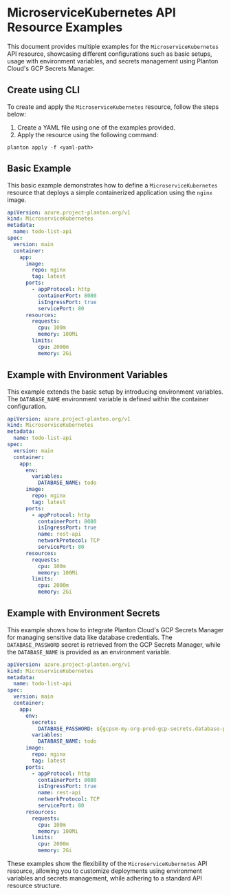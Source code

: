 # MicroserviceKubernetes API Resource Examples

This document provides multiple examples for the `MicroserviceKubernetes` API resource, showcasing different configurations such as basic setups, usage with environment variables, and secrets management using Planton Cloud's GCP Secrets Manager.

## Create using CLI

To create and apply the `MicroserviceKubernetes` resource, follow the steps below:

1. Create a YAML file using one of the examples provided.
2. Apply the resource using the following command:

```shell
planton apply -f <yaml-path>
```

## Basic Example

This basic example demonstrates how to define a `MicroserviceKubernetes` resource that deploys a simple containerized application using the `nginx` image. 

```yaml
apiVersion: azure.project-planton.org/v1
kind: MicroserviceKubernetes
metadata:
  name: todo-list-api
spec:
  version: main
  container:
    app:
      image:
        repo: nginx
        tag: latest
      ports:
        - appProtocol: http
          containerPort: 8080
          isIngressPort: true
          servicePort: 80
      resources:
        requests:
          cpu: 100m
          memory: 100Mi
        limits:
          cpu: 2000m
          memory: 2Gi
```

## Example with Environment Variables

This example extends the basic setup by introducing environment variables. The `DATABASE_NAME` environment variable is defined within the container configuration.

```yaml
apiVersion: azure.project-planton.org/v1
kind: MicroserviceKubernetes
metadata:
  name: todo-list-api
spec:
  version: main
  container:
    app:
      env:
        variables:
          DATABASE_NAME: todo
      image:
        repo: nginx
        tag: latest
      ports:
        - appProtocol: http
          containerPort: 8080
          isIngressPort: true
          name: rest-api
          networkProtocol: TCP
          servicePort: 80
      resources:
        requests:
          cpu: 100m
          memory: 100Mi
        limits:
          cpu: 2000m
          memory: 2Gi
```

## Example with Environment Secrets

This example shows how to integrate Planton Cloud's GCP Secrets Manager for managing sensitive data like database credentials. The `DATABASE_PASSWORD` secret is retrieved from the GCP Secrets Manager, while the `DATABASE_NAME` is provided as an environment variable.

```yaml
apiVersion: azure.project-planton.org/v1
kind: MicroserviceKubernetes
metadata:
  name: todo-list-api
spec:
  version: main
  container:
    app:
      env:
        secrets:
          DATABASE_PASSWORD: ${gcpsm-my-org-prod-gcp-secrets.database-password}
        variables:
          DATABASE_NAME: todo
      image:
        repo: nginx
        tag: latest
      ports:
        - appProtocol: http
          containerPort: 8080
          isIngressPort: true
          name: rest-api
          networkProtocol: TCP
          servicePort: 80
      resources:
        requests:
          cpu: 100m
          memory: 100Mi
        limits:
          cpu: 2000m
          memory: 2Gi
```

These examples show the flexibility of the `MicroserviceKubernetes` API resource, allowing you to customize deployments using environment variables and secrets management, while adhering to a standard API resource structure.
